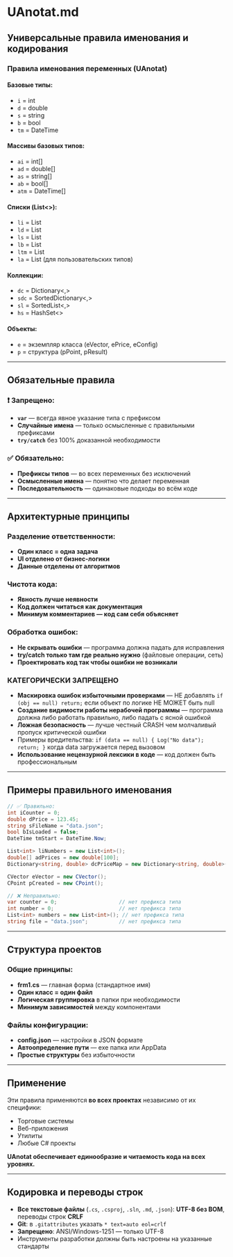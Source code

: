 # UAnotat.md

## Универсальные правила именования и кодирования

### Правила именования переменных (UAnotat)

#### Базовые типы:
- `i` = int
- `d` = double  
- `s` = string
- `b` = bool
- `tm` = DateTime

#### Массивы базовых типов:
- `ai` = int[]
- `ad` = double[]
- `as` = string[]
- `ab` = bool[]
- `atm` = DateTime[]

#### Списки (List<>):
- `li` = List<int>
- `ld` = List<double>
- `ls` = List<string>
- `lb` = List<bool>
- `ltm` = List<DateTime>
- `la` = List<Any> (для пользовательских типов)

#### Коллекции:
- `dc` = Dictionary<,>
- `sdc` = SortedDictionary<,>
- `sl` = SortedList<,>
- `hs` = HashSet<>

#### Объекты:
- `e` = экземпляр класса (eVector, ePrice, eConfig)
- `p` = структура (pPoint, pResult)

---

## Обязательные правила

### ❗ Запрещено:
- **`var`** — всегда явное указание типа с префиксом
- **Случайные имена** — только осмысленные с правильными префиксами
- **`try/catch`** без 100% доказанной необходимости

### ✅ Обязательно:
- **Префиксы типов** — во всех переменных без исключений
- **Осмысленные имена** — понятно что делает переменная
- **Последовательность** — одинаковые подходы во всём коде

---

## Архитектурные принципы

### Разделение ответственности:
- **Один класс = одна задача**
- **UI отделено от бизнес-логики**
- **Данные отделены от алгоритмов**

### Чистота кода:
- **Явность лучше неявности**
- **Код должен читаться как документация**
- **Минимум комментариев — код сам себя объясняет**

### Обработка ошибок:
- **Не скрывать ошибки** — программа должна падать для исправления
- **try/catch только там где реально нужно** (файловые операции, сеть)
- **Проектировать код так чтобы ошибки не возникали**

### КАТЕГОРИЧЕСКИ ЗАПРЕЩЕНО
- **Маскировка ошибок избыточными проверками** — НЕ добавлять `if (obj == null) return;` если объект по логике НЕ МОЖЕТ быть null
- **Создание видимости работы нерабочей программы** — программа должна либо работать правильно, либо падать с ясной ошибкой
- **Ложная безопасность** — лучше честный CRASH чем молчаливый пропуск критической ошибки
- Примеры вредительства: `if (data == null) { Log("No data"); return; }` когда data загружается перед вызовом
- **Использование нецензурной лексики в коде** — код должен быть профессиональным

---

## Примеры правильного именования

```csharp
// ✅ Правильно:
int iCounter = 0;
double dPrice = 123.45;
string sFileName = "data.json";
bool bIsLoaded = false;
DateTime tmStart = DateTime.Now;

List<int> liNumbers = new List<int>();
double[] adPrices = new double[100];
Dictionary<string, double> dcPriceMap = new Dictionary<string, double>();

CVector eVector = new CVector();
CPoint pCreated = new CPoint();

// ❌ Неправильно:
var counter = 0;                    // нет префикса типа
int number = 0;                     // нет префикса типа  
List<int> numbers = new List<int>(); // нет префикса типа
string file = "data.json";          // нет префикса типа
```

---

## Структура проектов

### Общие принципы:
- **frm1.cs** — главная форма (стандартное имя)
- **Один класс = один файл**
- **Логическая группировка** в папки при необходимости
- **Минимум зависимостей** между компонентами

### Файлы конфигурации:
- **config.json** — настройки в JSON формате
- **Автоопределение пути** — exe папка или AppData
- **Простые структуры** без избыточности

---

## Применение

Эти правила применяются **во всех проектах** независимо от их специфики:
- Торговые системы
- Веб-приложения  
- Утилиты
- Любые C# проекты

**UAnotat обеспечивает единообразие и читаемость кода на всех уровнях.**

---

## Кодировка и переводы строк

- **Все текстовые файлы** (`.cs`, `.csproj`, `.sln`, `.md`, `.json`): **UTF-8 без BOM**, переводы строк **CRLF**
- **Git**: в `.gitattributes` указать `* text=auto eol=crlf`
- **Запрещено**: ANSI/Windows-1251 — только UTF-8
- Инструменты разработки должны быть настроены на указанные стандарты